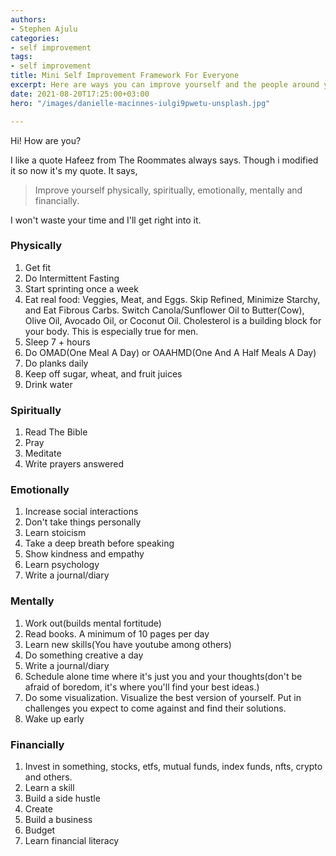 ```yaml
---
authors:
- Stephen Ajulu
categories:
- self improvement
tags:
- self improvement
title: Mini Self Improvement Framework For Everyone
excerpt: Here are ways you can improve yourself and the people around you.
date: 2021-08-20T17:25:00+03:00
hero: "/images/danielle-macinnes-iulgi9pwetu-unsplash.jpg"

---
```

Hi! How are you? 

I like a quote Hafeez from The Roommates always says. Though i modified it so now it's my quote. It says,

> Improve yourself physically, spiritually, emotionally, mentally and financially.

I won't waste your time and I'll get right into it.

### Physically

1. Get fit
2. Do Intermittent Fasting
3. Start sprinting once a week
4. Eat real food: Veggies, Meat, and Eggs. Skip Refined, Minimize Starchy, and Eat Fibrous Carbs. Switch Canola/Sunflower Oil to Butter(Cow), Olive Oil, Avocado Oil, or Coconut Oil. Cholesterol is a building block for your body. This is especially true for men.
5. Sleep 7 + hours
6. Do OMAD(One Meal A Day) or OAAHMD(One And A Half Meals A Day)
7. Do planks daily
8. Keep off sugar, wheat, and fruit juices
9. Drink water

### Spiritually

1. Read The Bible
2. Pray
3. Meditate
4. Write prayers answered

### Emotionally

1. Increase social interactions
2. Don't take things personally
3. Learn stoicism
4. Take a deep breath before speaking
5. Show kindness and empathy
6. Learn psychology
7. Write a journal/diary

### Mentally

1. Work out(builds mental fortitude)
2. Read books. A minimum of 10 pages per day
3. Learn new skills(You have youtube among others)
4. Do something creative a day
5. Write a journal/diary
6. Schedule alone time where it's just you and your thoughts(don't be afraid of boredom, it's where you'll find your best ideas.)
7. Do some visualization. Visualize the best version of yourself. Put in challenges you expect to come against and find their solutions.
8. Wake up early

### Financially

1. Invest in something, stocks, etfs, mutual funds, index funds, nfts, crypto and others.
2. Learn a skill
3. Build a side hustle
4. Create
5. Build a business
6. Budget
7. Learn financial literacy
